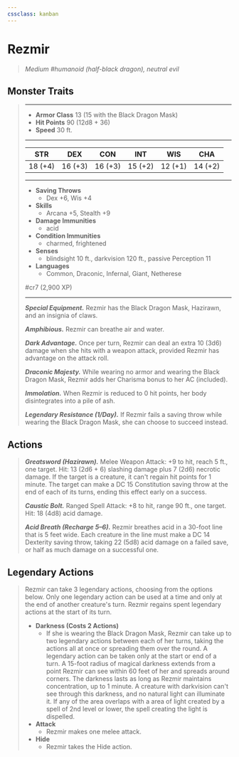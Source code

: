 ```yaml
---
cssclass: kanban
---
```


# Rezmir
>*Medium #humanoid (half-black dragon), neutral evil*
## Monster Traits
>___
>- **Armor Class** 13 (15 with the Black Dragon Mask)
>- **Hit Points** 90 (12d8 + 36)
>- **Speed** 30 ft.
>___
>|STR|DEX|CON|INT|WIS|CHA|
>|:---:|:---:|:---:|:---:|:---:|:---:|
>|18 (+4)|16 (+3)|16 (+3)|15 (+2)|12 (+1)|14 (+2)|
>___
>- **Saving Throws**
>	 - Dex +6, Wis +4
>- **Skills**
>	 - Arcana +5, Stealth +9
>- **Damage Immunities**
>	 - acid
>- **Condition Immunities**
>	 - charmed, frightened
>- **Senses**
>	 - blindsight 10 ft., darkvision 120 ft., passive Perception 11
>- **Languages**
>	 - Common, Draconic, Infernal, Giant, Netherese
>
> #cr7 (2,900 XP)
>___
>***Special Equipment.*** Rezmir has the Black Dragon Mask, Hazirawn, and an insignia of claws.  
>
>***Amphibious.*** Rezmir can breathe air and water.  
>
>***Dark Advantage.*** Once per turn, Rezmir can deal an extra 10 (3d6) damage when she hits with a weapon attack, provided Rezmir has advantage on the attack roll.  
>
>***Draconic Majesty.*** While wearing no armor and wearing the Black Dragon Mask, Rezmir adds her Charisma bonus to her AC (included).  
>
>***Immolation.*** When Rezmir is reduced to 0 hit points, her body disintegrates into a pile of ash.  
>
>***Legendary Resistance (1/Day).*** If Rezmir fails a saving throw while wearing the Black Dragon Mask, she can choose to succeed instead.  
>
## Actions
>***Greatsword (Hazirawn).*** Melee Weapon Attack: +9 to hit, reach 5 ft., one target. Hit: 13 (2d6 + 6) slashing damage plus 7 (2d6) necrotic damage. If the target is a creature, it can't regain hit points for 1 minute. The target can make a DC 15 Constitution saving throw at the end of each of its turns, ending this effect early on a success.  
>
>***Caustic Bolt.*** Ranged Spell Attack: +8 to hit, range 90 ft., one target. Hit: 18 (4d8) acid damage.  
>
>***Acid Breath (Recharge 5–6).*** Rezmir breathes acid in a 30-foot line that is 5 feet wide. Each creature in the line must make a DC 14 Dexterity saving throw, taking 22 (5d8) acid damage on a failed save, or half as much damage on a successful one.  
>
## Legendary Actions
>Rezmir can take 3 legendary actions, choosing from the options below. Only one legendary action can be used at a time and only at the end of another creature's turn. Rezmir regains spent legendary actions at the start of its turn.
>
>- **Darkness (Costs 2 Actions)**
>	- If she is wearing the Black Dragon Mask, Rezmir can take up to two legendary actions between each of her turns, taking the actions all at once or spreading them over the round. A legendary action can be taken only at the start or end of a turn.
A 15-foot radius of magical darkness extends from a point Rezmir can see within 60 feet of her and spreads around corners. The darkness lasts as long as Rezmir maintains concentration, up to 1 minute. A creature with darkvision can't see through this darkness, and no natural light can illuminate it. If any of the area overlaps with a area of light created by a spell of 2nd level or lower, the spell creating the light is dispelled.
>- **Attack**
>	- Rezmir makes one melee attack.
>- **Hide**
>	- Rezmir takes the Hide action.
